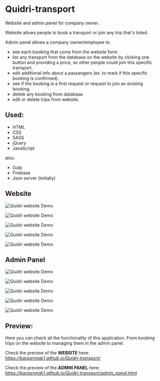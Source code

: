 # Quidri-transport

Website and admin panel for company owner.


Website allows people to book a transport or join any trip that's listed.

Admin panel allows a company owner/employee to: 
- see each booking that come from the website form.
- list any transport from the database on the website by clicking one button and providing a price,
so other people could join this specific transport.
- edit additional info about a passangers (ex. to mark if this specific booking is confirmed).
- see if the booking is a first request or request to join an existing booking.
- delete any booking from database.
- edit or delete trips from website.


## Used: 
- HTML
- CSS
- SASS
- jQuery
- JavaScript

also:
- Gulp
- Firebase
- Json server (initially)

## Website

![Quidri website Demo](demo/quidri1.png)

![Quidri website Demo](demo/quidri2.png)

![Quidri website Demo](demo/quidri3.png)

![Quidri website Demo](demo/quidri4.gif)

![Quidri website Demo](demo/quidri5.png)

## Admin Panel

![Quidri website Demo](demo/admin1.png)

![Quidri website Demo](demo/admin2.png)

![Quidri website Demo](demo/admin3.png)

![Quidri website Demo](demo/admin4.png)

![Quidri website Demo](demo/admin5.png)

## Preview:

Here you can check all the functionality of this application. From booking trips on the website to managing them in the admin panel.

Check the preview of the <b>WEBSITE</b> here: *https://kacpermak1.github.io/Quidri-transport/*

Check the preview of the <b>ADMIN PANEL</b> here: *https://kacpermak1.github.io/Quidri-transport/admin_panel.html*
